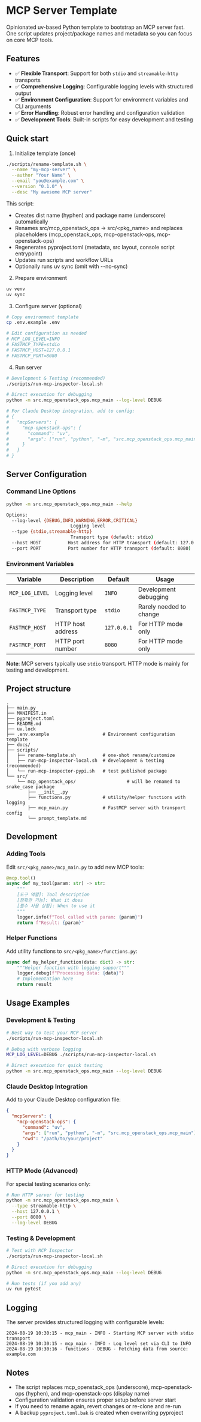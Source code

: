 # MCP Server Template

Opinionated uv-based Python template to bootstrap an MCP server fast. One script updates project/package names and metadata so you can focus on core MCP tools.

## Features

- ✅ **Flexible Transport**: Support for both `stdio` and `streamable-http` transports
- ✅ **Comprehensive Logging**: Configurable logging levels with structured output  
- ✅ **Environment Configuration**: Support for environment variables and CLI arguments
- ✅ **Error Handling**: Robust error handling and configuration validation
- ✅ **Development Tools**: Built-in scripts for easy development and testing

## Quick start

1) Initialize template (once)

```bash
./scripts/rename-template.sh \
  --name "my-mcp-server" \
  --author "Your Name" \
  --email "you@example.com" \
  --version "0.1.0" \
  --desc "My awesome MCP server"
```

This script:
- Creates dist name (hyphen) and package name (underscore) automatically
- Renames src/mcp_openstack_ops -> src/<pkg_name> and replaces placeholders (mcp_openstack_ops, mcp-openstack-ops, mcp-openstack-ops)
- Regenerates pyproject.toml (metadata, src layout, console script entrypoint)
- Updates run scripts and workflow URLs
- Optionally runs uv sync (omit with --no-sync)

2) Prepare environment

```bash
uv venv
uv sync
```

3) Configure server (optional)

```bash
# Copy environment template
cp .env.example .env

# Edit configuration as needed
# MCP_LOG_LEVEL=INFO
# FASTMCP_TYPE=stdio
# FASTMCP_HOST=127.0.0.1
# FASTMCP_PORT=8080
```

4) Run server

```bash
# Development & Testing (recommended)
./scripts/run-mcp-inspector-local.sh

# Direct execution for debugging
python -m src.mcp_openstack_ops.mcp_main --log-level DEBUG

# For Claude Desktop integration, add to config:
# {
#   "mcpServers": {
#     "mcp-openstack-ops": {
#       "command": "uv",
#       "args": ["run", "python", "-m", "src.mcp_openstack_ops.mcp_main"]
#     }
#   }
# }
```

## Server Configuration

### Command Line Options

```bash
python -m src.mcp_openstack_ops.mcp_main --help

Options:
  --log-level {DEBUG,INFO,WARNING,ERROR,CRITICAL}
                        Logging level
  --type {stdio,streamable-http}
                        Transport type (default: stdio)
  --host HOST          Host address for HTTP transport (default: 127.0.0.1)
  --port PORT          Port number for HTTP transport (default: 8080)
```

### Environment Variables

| Variable | Description | Default | Usage |
|----------|-------------|---------|--------|
| `MCP_LOG_LEVEL` | Logging level | `INFO` | Development debugging |
| `FASTMCP_TYPE` | Transport type | `stdio` | Rarely needed to change |
| `FASTMCP_HOST` | HTTP host address | `127.0.0.1` | For HTTP mode only |
| `FASTMCP_PORT` | HTTP port number | `8080` | For HTTP mode only |

**Note**: MCP servers typically use `stdio` transport. HTTP mode is mainly for testing and development.

## Project structure

```
.
├── main.py
├── MANIFEST.in
├── pyproject.toml
├── README.md
├── uv.lock
├── .env.example                    # Environment configuration template
├── docs/
├── scripts/
│   ├── rename-template.sh          # one-shot rename/customize
│   ├── run-mcp-inspector-local.sh  # development & testing (recommended)
│   └── run-mcp-inspector-pypi.sh   # test published package
└── src/
    └── mcp_openstack_ops/                   # will be renamed to snake_case package
        ├── __init__.py
        ├── functions.py            # utility/helper functions with logging
        ├── mcp_main.py             # FastMCP server with transport config
        └── prompt_template.md
```

## Development

### Adding Tools

Edit `src/<pkg_name>/mcp_main.py` to add new MCP tools:

```python
@mcp.tool()
async def my_tool(param: str) -> str:
    """
    [도구 역할]: Tool description
    [정확한 기능]: What it does
    [필수 사용 상황]: When to use it
    """
    logger.info(f"Tool called with param: {param}")
    return f"Result: {param}"
```

### Helper Functions

Add utility functions to `src/<pkg_name>/functions.py`:

```python
async def my_helper_function(data: dict) -> str:
    """Helper function with logging support"""
    logger.debug(f"Processing data: {data}")
    # Implementation here
    return result
```

## Usage Examples

### Development & Testing
```bash
# Best way to test your MCP server
./scripts/run-mcp-inspector-local.sh

# Debug with verbose logging
MCP_LOG_LEVEL=DEBUG ./scripts/run-mcp-inspector-local.sh

# Direct execution for quick testing
python -m src.mcp_openstack_ops.mcp_main --log-level DEBUG
```

### Claude Desktop Integration
Add to your Claude Desktop configuration file:

```json
{
  "mcpServers": {
    "mcp-openstack-ops": {
      "command": "uv",
      "args": ["run", "python", "-m", "src.mcp_openstack_ops.mcp_main"],
      "cwd": "/path/to/your/project"
    }
  }
}
```

### HTTP Mode (Advanced)
For special testing scenarios only:

```bash
# Run HTTP server for testing
python -m src.mcp_openstack_ops.mcp_main \
  --type streamable-http \
  --host 127.0.0.1 \
  --port 8080 \
  --log-level DEBUG
```

### Testing & Development

```bash
# Test with MCP Inspector
./scripts/run-mcp-inspector-local.sh

# Direct execution for debugging
python -m src.mcp_openstack_ops.mcp_main --log-level DEBUG

# Run tests (if you add any)
uv run pytest
```

## Logging

The server provides structured logging with configurable levels:

```
2024-08-19 10:30:15 - mcp_main - INFO - Starting MCP server with stdio transport
2024-08-19 10:30:15 - mcp_main - INFO - Log level set via CLI to INFO
2024-08-19 10:30:16 - functions - DEBUG - Fetching data from source: example.com
```

## Notes

- The script replaces mcp_openstack_ops (underscore), mcp-openstack-ops (hyphen), and mcp-openstack-ops (display name)
- Configuration validation ensures proper setup before server start
- If you need to rename again, revert changes or re-clone and re-run
- A backup `pyproject.toml.bak` is created when overwriting pyproject
